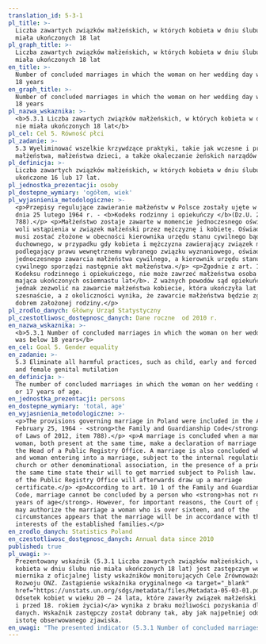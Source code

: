 ```yaml
---
translation_id: 5-3-1
pl_title: >-
  Liczba zawartych związków małżeńskich, w których kobieta w dniu ślubu nie
  miała ukończonych 18 lat
pl_graph_title: >-
  Liczba zawartych związków małżeńskich, w których kobieta w dniu ślubu nie
  miała ukończonych 18 lat
en_title: >-
  Number of concluded marriages in which the woman on her wedding day was below
  18 years
en_graph_title: >-
  Number of concluded marriages in which the woman on her wedding day was below
  18 years
pl_nazwa_wskaznika: >-
  <b>5.3.1 Liczba zawartych związków małżeńskich, w których kobieta w dniu ślubu
  nie miała ukończonych 18 lat</b>
pl_cel: Cel 5. Równość płci
pl_zadanie: >-
  5.3 Wyeliminować wszelkie krzywdzące praktyki, takie jak wczesne i przymusowe
  małżeństwa, małżeństwa dzieci, a także okaleczanie żeńskich narządów płciowych
pl_definicja: >-
  Liczba zawartych związków małżeńskich, w których kobieta w dniu ślubu miała
  ukończone 16 lub 17 lat.
pl_jednostka_prezentacji: osoby
pl_dostepne_wymiary: 'ogółem, wiek'
pl_wyjasnienia_metodologiczne: >-
  <p>Przepisy regulujące zawieranie małżeństw w Polsce zostały ujęte w Ustawie z
  dnia 25 lutego 1964 r. - <b>Kodeks rodzinny i opiekuńczy </b>(Dz.U. 2012 poz.
  788).</p> <p>Małżeństwo zostaje zawarte w momencie jednoczesnego oświadczenia
  woli wstąpienia w związek małżeński przez mężczyznę i kobietę. Oświadczenie to
  musi zostać złożone w obecności kierownika urzędu stanu cywilnego bądź
  duchownego, w przypadku gdy kobieta i mężczyzna zawierający związek małżeński,
  podlegający prawu wewnętrznemu wybranego związku wyznaniowego, oświadczą wolę
  jednoczesnego zawarcia małżeństwa cywilnego, a kierownik urzędu stanu
  cywilnego sporządzi następnie akt małżeństwa.</p> <p>Zgodnie z art. 10 § 1
  Kodeksu rodzinnego i opiekuńczego, nie może zawrzeć małżeństwa osoba <b>nie
  mająca ukończonych osiemnastu lat</b>. Z ważnych powodów sąd opiekuńczy może
  jednak zezwolić na zawarcie małżeństwa kobiecie, która ukończyła lat
  szesnaście, a z okoliczności wynika, że zawarcie małżeństwa będzie zgodne z
  dobrem założonej rodziny.</p>
pl_zrodlo_danych: Główny Urząd Statystyczny
pl_czestotliwosc_dostępnosc_danych: Dane roczne  od 2010 r.
en_nazwa_wskaznika: >-
  <b>5.3.1 Number of concluded marriages in which the woman on her wedding day
  was below 18 years</b>
en_cel: Goal 5. Gender equality
en_zadanie: >-
  5.3 Eliminate all harmful practices, such as child, early and forced marriage
  and female genital mutilation
en_definicja: >-
  The number of concluded marriages in which the woman on her wedding day was 16
  or 17 years of age.
en_jednostka_prezentacji: persons
en_dostepne_wymiary: 'total, age'
en_wyjasnienia_metodologiczne: >-
  <p>The provisions governing marriage in Poland were included in the Act of
  February 25, 1964 - <strong>the Family and Guardianship Code</strong> (Journal
  of Laws of 2012, item 788).</p> <p>A marriage is concluded when a man and
  woman, both present at the same time, make a declaration of marriage before
  the Head of a Public Registry Office. A marriage is also concluded when a man
  and woman entering into a marriage, subject to the internal regulations of a
  church or other denominational association, in the presence of a priest, at
  the same time state their will to get married subject to Polish law. The Head
  of the Public Registry Office will afterwards draw up a marriage
  certificate.</p> <p>According to art. 10 1 of the Family and Guardianship
  Code, marriage cannot be concluded by a person who <strong>has not reached 18
  years of age</strong>. However, for important reasons, the Court of guardians
  may authorize the marriage a woman who is over sixteen, and of the
  circumstances appears that the marriage will be in accordance with the best
  interests of the established families.</p>
en_zrodlo_danych: Statistics Poland
en_czestotliwosc_dostępnosc_danych: Annual data since 2010
published: true
pl_uwagi: >-
  Prezentowany wskaźnik (5.3.1 Liczba zawartych związków małżeńskich, w których
  kobieta w dniu ślubu nie miała ukończonych 18 lat) jest zastępczym wobec
  miernika z oficjalnej listy wskaźników monitorujących Cele Zrównoważonego
  Rozwoju ONZ. Zastąpienie wskaźnika oryginalnego <a target="_blank"
  href="https://unstats.un.org/sdgs/metadata/files/Metadata-05-03-01.pdf">(5.3.1
  Odsetek kobiet w wieku 20 – 24 lata, które zawarły związek małżeński przed 15.
  i przed 18. rokiem życia)</a> wynika z braku możliwości pozyskania dla niego
  danych. Wskaźnik zastępczy został dobrany tak, aby jak najpełniej oddawał
  istotę obserwowanego zjawiska.
en_uwagi: "The presented indicator (5.3.1 Number of concluded marriages in which the woman on her wedding day was below 18 years) is a proxy indicator to the one adopted in the official list of indicators of the UN Sustainable Development Goals. The replacement of the original indicator <a target=\"_blank\" href=\"https://unstats.un.org/sdgs/metadata/files/Metadata-05-03-01.pdf\">(5.3.1 Proportion of women aged 20–24\_years who were married or in a union before age 15 and before age 18)</a> is due to the inability to obtain data for it. The proxy indicator has been selected so as to most fully reflect the essence of the observed phenomenon."
---
```

